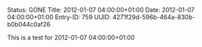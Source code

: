 Status: GONE
Title: 2012-01-07 04:00:00+01:00
Date: 2012-01-07 04:00:00+01:00
Entry-ID: 759
UUID: 4271f29d-596b-464a-830b-b0b044c0af26

This is a test for 2012-01-07 04:00:00+01:00

